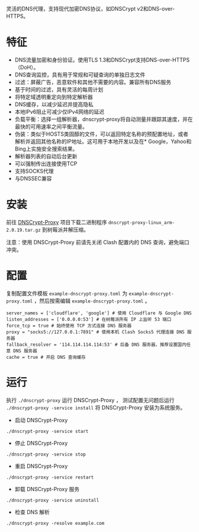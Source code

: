 灵活的DNS代理，支持现代加密DNS协议，如DNSCrypt v2和DNS-over-HTTPS。

# 特征

* DNS流量加密和身份验证。使用TLS 1.3和DNSCrypt支持DNS-over-HTTPS（DoH）。
* DNS查询监控，具有用于常规和可疑查询的单独日志文件
* 过滤：屏蔽广告，恶意软件和其他不需要的内容。兼容所有DNS服务
* 基于时间的过滤，具有灵活的每周计划
* 将特定域透明重定向到特定解析器
* DNS缓存，以减少延迟并提高隐私
* 本地IPv6阻止可减少仅IPv4网络的延迟
* 负载平衡：选择一组解析器，dnscrypt-proxy将自动测量并跟踪其速度，并在最快的可用速率之间平衡流量。
* 伪装：类似于HOSTS类固醇的文件，可以返回特定名称的预配置地址，或者解析并返回其他名称的IP地址。这可用于本地开发以及在* Google，Yahoo和Bing上实施安全搜索结果。
* 解析器列表的自动后台更新
* 可以强制传出连接使用TCP
* 支持SOCKS代理
* 与DNSSEC兼容

# 安装

前往 [DNSCrypt-Proxy](https://github.com/jedisct1/dnscrypt-proxy/releases) 项目下载二进制程序 `dnscrypt-proxy-linux_arm-2.0.19.tar.gz` 到树莓派并解压缩。

注意：使用 DNSCrypt-Proxy 前请先关闭 Clash 配置内的 DNS 查询，避免端口冲突。

# 配置

复制配置文件模板 `example-dnscrypt-proxy.toml` 为 `example-dnscrypt-proxy.toml` ，然后按需编辑 `example-dnscrypt-proxy.toml` 。

```
server_names = ['cloudflare', 'google'] # 使用 Cloudflare 与 Google DNS
listen_addresses = ['0.0.0.0:53'] # 在树莓派所有 IP 上监听 53 端口
force_tcp = true # 始终使用 TCP 方式连接 DNS 服务器
proxy = "socks5://127.0.0.1:7891" # 使用本机 Clash Socks5 代理连接 DNS 服务器
fallback_resolver = '114.114.114.114:53' # 后备 DNS 服务器，推荐设置国内任意 DNS 服务器
cache = true # 开启 DNS 查询缓存
```

# 运行

执行 `./dnscrypt-proxy` 运行 DNSCrypt-Proxy ， 测试配置无问题后运行 `./dnscrypt-proxy -service install` 将 DNSCrypt-Proxy 安装为系统服务。

* 启动 DNSCrypt-Proxy
```
./dnscrypt-proxy -service start
```
* 停止 DNSCrypt-Proxy
```
./dnscrypt-proxy -service stop
```
* 重启 DNSCrypt-Proxy
```
./dnscrypt-proxy -service restart
```
* 卸载 DNSCrypt-Proxy 服务
```
./dnscrypt-proxy -service uninstall
```
* 检查 DNS 解析
```
./dnscrypt-proxy -resolve example.com
```
